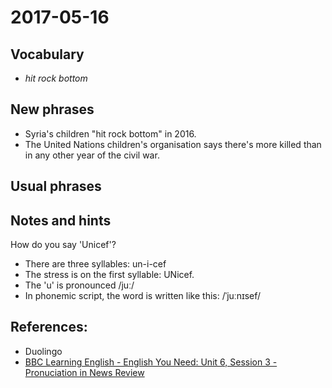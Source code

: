 # 2017-05-16

## Vocabulary
- *hit rock bottom*

## New phrases
- Syria's children "hit rock bottom" in 2016.
- The United Nations children's organisation says there's more killed than in any other year of the civil war. 

## Usual phrases


## Notes and hints
How do you say 'Unicef'?
- There are three syllables: un-i-cef
- The stress is on the first syllable: UNicef.
- The 'u' is pronounced /juː/
- In phonemic script, the word is written like this: /ˈjuːnɪsef/

## References:
- Duolingo
- [BBC Learning English - English You Need: Unit 6, Session 3 - Pronuciation in News Review](http://www.bbc.co.uk/learningenglish/english/course/english-you-need/unit-6/session-3)
